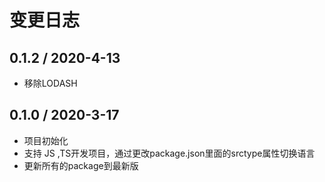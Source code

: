 # 变更日志

## 0.1.2 / 2020-4-13

- 移除LODASH

## 0.1.0 / 2020-3-17

- 项目初始化
- 支持 JS ,TS开发项目，通过更改package.json里面的srctype属性切换语言
- 更新所有的package到最新版
